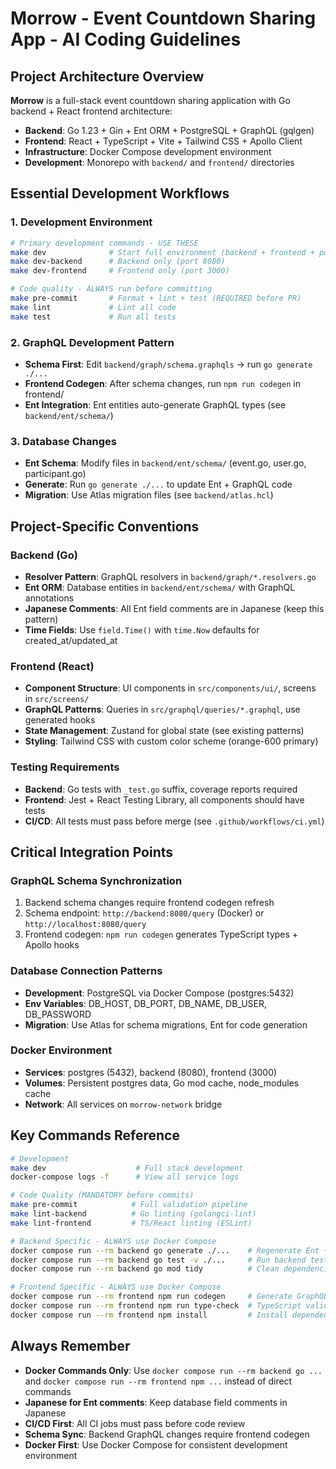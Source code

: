 # Morrow - Event Countdown Sharing App - AI Coding Guidelines

## Project Architecture Overview

**Morrow** is a full-stack event countdown sharing application with Go backend + React frontend architecture:

- **Backend**: Go 1.23 + Gin + Ent ORM + PostgreSQL + GraphQL (gqlgen)
- **Frontend**: React + TypeScript + Vite + Tailwind CSS + Apollo Client
- **Infrastructure**: Docker Compose development environment
- **Development**: Monorepo with `backend/` and `frontend/` directories

## Essential Development Workflows

### 1. Development Environment
```bash
# Primary development commands - USE THESE
make dev              # Start full environment (backend + frontend + postgres)
make dev-backend      # Backend only (port 8080)
make dev-frontend     # Frontend only (port 3000)

# Code quality - ALWAYS run before committing
make pre-commit       # Format + lint + test (REQUIRED before PR)
make lint             # Lint all code
make test             # Run all tests
```

### 2. GraphQL Development Pattern
- **Schema First**: Edit `backend/graph/schema.graphqls` → run `go generate ./...`
- **Frontend Codegen**: After schema changes, run `npm run codegen` in frontend/
- **Ent Integration**: Ent entities auto-generate GraphQL types (see `backend/ent/schema/`)

### 3. Database Changes
- **Ent Schema**: Modify files in `backend/ent/schema/` (event.go, user.go, participant.go)
- **Generate**: Run `go generate ./...` to update Ent + GraphQL code
- **Migration**: Use Atlas migration files (see `backend/atlas.hcl`)

## Project-Specific Conventions

### Backend (Go)
- **Resolver Pattern**: GraphQL resolvers in `backend/graph/*.resolvers.go`
- **Ent ORM**: Database entities in `backend/ent/schema/` with GraphQL annotations
- **Japanese Comments**: All Ent field comments are in Japanese (keep this pattern)
- **Time Fields**: Use `field.Time()` with `time.Now` defaults for created_at/updated_at

### Frontend (React)
- **Component Structure**: UI components in `src/components/ui/`, screens in `src/screens/`
- **GraphQL Patterns**: Queries in `src/graphql/queries/*.graphql`, use generated hooks
- **State Management**: Zustand for global state (see existing patterns)
- **Styling**: Tailwind CSS with custom color scheme (orange-600 primary)

### Testing Requirements
- **Backend**: Go tests with `_test.go` suffix, coverage reports required
- **Frontend**: Jest + React Testing Library, all components should have tests
- **CI/CD**: All tests must pass before merge (see `.github/workflows/ci.yml`)

## Critical Integration Points

### GraphQL Schema Synchronization
1. Backend schema changes require frontend codegen refresh
2. Schema endpoint: `http://backend:8080/query` (Docker) or `http://localhost:8080/query`
3. Frontend codegen: `npm run codegen` generates TypeScript types + Apollo hooks

### Database Connection Patterns
- **Development**: PostgreSQL via Docker Compose (postgres:5432)
- **Env Variables**: DB_HOST, DB_PORT, DB_NAME, DB_USER, DB_PASSWORD
- **Migration**: Use Atlas for schema migrations, Ent for code generation

### Docker Environment
- **Services**: postgres (5432), backend (8080), frontend (3000)
- **Volumes**: Persistent postgres data, Go mod cache, node_modules cache
- **Network**: All services on `morrow-network` bridge

## Key Commands Reference

```bash
# Development
make dev                    # Full stack development
docker-compose logs -f      # View all service logs

# Code Quality (MANDATORY before commits)
make pre-commit            # Full validation pipeline
make lint-backend          # Go linting (golangci-lint)
make lint-frontend         # TS/React linting (ESLint)

# Backend Specific - ALWAYS use Docker Compose
docker compose run --rm backend go generate ./...    # Regenerate Ent + GraphQL
docker compose run --rm backend go test -v ./...     # Run backend tests
docker compose run --rm backend go mod tidy          # Clean dependencies

# Frontend Specific - ALWAYS use Docker Compose
docker compose run --rm frontend npm run codegen     # Generate GraphQL types
docker compose run --rm frontend npm run type-check  # TypeScript validation
docker compose run --rm frontend npm install         # Install dependencies
```

## Always Remember
- **Docker Commands Only**: Use `docker compose run --rm backend go ...` and `docker compose run --rm frontend npm ...` instead of direct commands
- **Japanese for Ent comments**: Keep database field comments in Japanese
- **CI/CD First**: All CI jobs must pass before code review
- **Schema Sync**: Backend GraphQL changes require frontend codegen
- **Docker First**: Use Docker Compose for consistent development environment
